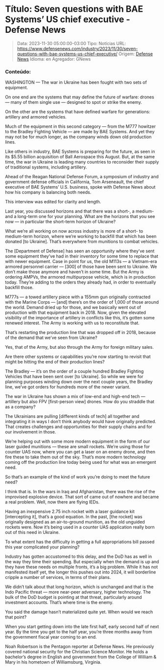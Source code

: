 # Título: Seven questions with BAE Systems’ US chief executive - Defense News

>Data: 2023-11-30 05:00:00-03:00
>Tipo: Notícias
>URL: https://www.defensenews.com/industry/2023/11/30/seven-questions-with-bae-systems-us-chief-executive/
>Origem: [Defense News](https://www.defensenews.com)
>Idioma: en
>Agregador: GNews

### Conteúdo:

WASHINGTON — The war in Ukraine has been fought with two sets of equipment.

On one end are the systems that may define the future of warfare: drones — many of them single use — designed to spot or strike the enemy.

On the other are the systems that have defined warfare for generations: artillery and armored vehicles.

Much of the equipment in this second category — from the M777 howitzer to the Bradley Fighting Vehicle — are made by BAE Systems. And yet they may not be for much longer, as the company winds down old production lines.

Like others in industry, BAE Systems is preparing for the future, as seen in its $5.55 billion acquisition of Ball Aerospace this August. But, at the same time, the war in Ukraine is leading many countries to reconsider their supply of traditional systems, including artillery.

Ahead of the Reagan National Defense Forum, a symposium of industry and government defense officials in California, Tom Arseneault, the chief executive of BAE Systems’ U.S. business, spoke with Defense News about how his company is balancing both needs.

This interview was edited for clarity and length.

Last year, you discussed horizons and that there was a short-, a medium- and a long-term one for your planning. What are the horizons that you see now — in particular the short-term horizon of Ukraine?

What we’re all working on now across industry is more of a short- to medium-term horizon, where we’re working to backfill that which has been donated [to Ukraine]. That’s everywhere from munitions to combat vehicles.

The [Department of Defense] has seen an opportunity where they’ve sent some equipment they’ve had in their inventory for some time to replace that with newer equipment. Case in point for us, the old M113s — a Vietnam-era armored personnel carrier — [300] of those have been sent to Ukraine. We don’t make those anymore and haven’t in some time. But the Army is ordering AMPVs, the armored multipurpose vehicle, which is in production today. They’re adding to the orders they already had, in order to eventually backfill those.

M777s — a towed artillery piece with a 155mm gun originally contracted with the Marine Corps — [and] there’s on the order of 1,000 of those around the world. Demand dried up for those, and we basically went out of production with that equipment back in 2018. Now, given the elevated visibility of the importance of artillery in conflicts like this, it’s gotten some renewed interest. The Army is working with us to reconstitute that.

That’s restarting the production line that was dropped off in 2018, because of the demand that we’ve seen from Ukraine?

Yes, that of the Army, but also through the Army for foreign military sales.

Are there other systems or capabilities you’re now starting to revisit that might be hitting the end of their production lines?

The Bradley — it’s on the order of a couple hundred Bradley Fighting Vehicles that have been sent over [to Ukraine]. So while we were for planning purposes winding down over the next couple years, the Bradley line, we’ve got orders for hundreds more of the newer variant.

The war in Ukraine has shown a mix of low-end and high-end tech — artillery but also FPV [first-person view] drones. How do you straddle that as a company?

The Ukrainians are pulling [different kinds of tech] all together and integrating it in ways I don’t think anybody would have originally predicted. That creates challenges and opportunities for their supply chains and for our involvement in those.

We’re helping out with some more modern equipment in the form of our laser guided munitions — these are small rockets. We’re using those for counter UAS now, where you can get a laser on an enemy drone, and then fire these to take them out of the sky. That’s more modern technology coming off the production line today being used for what was an emergent need.

So that’s an example of the kind of work you’re doing to meet the future need?

I think that is. In the wars in Iraq and Afghanistan, there was the rise of the improvised explosive device. That sort of came out of nowhere and became a real problem. Well, now there are flying IEDs.

Having an inexpensive 2.75 inch rocket with a laser guidance kit [intercepting it], that’s a good equation. In the past, [the rocket] was originally designed as an air-to-ground munition, as the old unguided rockets were. Now it’s being used in a counter UAS application really born out of this need in Ukraine.

To what extent has the difficulty in getting a full appropriations bill passed this year complicated your planning?

Industry has gotten accustomed to this delay, and the DoD has as well in the way they time their spending. But especially when the demand is up and they have these needs on multiple fronts, it’s a big problem. While it has not manifested itself yet, the longer this pushes out into 2024, it will borderline cripple a number of services, in terms of their plans.

We didn’t talk about that long horizon, which is unchanged and that is the Indo Pacific threat — more near-peer adversary, higher technology. The bulk of the DoD budget is pointing at that threat, particularly around investment accounts. That’s where time is the enemy.

You said the damage hasn’t materialized quite yet. When would we reach that point?

When you start getting down into the late first half, early second half of next year. By the time you get to the half year, you’re three months away from the government fiscal year coming to an end.

Noah Robertson is the Pentagon reporter at Defense News. He previously covered national security for the Christian Science Monitor. He holds a bachelor’s degree in English and government from the College of William & Mary in his hometown of Williamsburg, Virginia.
